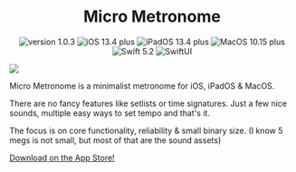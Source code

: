 <h1 align="center">Micro Metronome</h1>


  <p align="center">
    <img src="https://img.shields.io/badge/version-1.0.3-green.svg" alt="version 1.0.3"/>
    <img src="https://img.shields.io/badge/iOS-13.4%2B-blue.svg" alt="iOS 13.4 plus"/>
    <img src="https://img.shields.io/badge/iPadOS-13.4%2B-blue.svg" alt="iPadOS 13.4 plus"/>
    <img src="https://img.shields.io/badge/MacOS-10.15%2B-blue.svg" alt="MacOS 10.15 plus"/>
    <img src="https://img.shields.io/badge/swift-5.2-orange.svg" alt="Swift 5.2"/>
    <img src="https://img.shields.io/badge/SwiftUI-orange.svg" alt="SwiftUI"/>
  </p>

<img src="https://github.com/JKKross/Micro_Metrome/blob/master/micro_metronome.png"/>

Micro Metronome is a minimalist metronome for iOS, iPadOS & MacOS.

There are no fancy features like setlists or time signatures.
Just a few nice sounds, multiple easy ways to set tempo and that's it.

The focus is on core functionality, reliability & small binary size. (I know 5 megs is not small, but most of that are the sound assets)

[Download on the App Store!](https://apps.apple.com/app/micro-metronome/id1504217852?l=cs)
